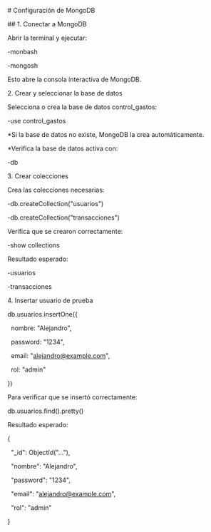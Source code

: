 \# Configuración de MongoDB



\## 1. Conectar a MongoDB



Abrir la terminal y ejecutar:



-monbash

-mongosh



Esto abre la consola interactiva de MongoDB.



2\. Crear y seleccionar la base de datos

Selecciona o crea la base de datos control\_gastos:



-use control\_gastos



\*Si la base de datos no existe, MongoDB la crea automáticamente.

\*Verifica la base de datos activa con:



-db



3\. Crear colecciones

Crea las colecciones necesarias:



-db.createCollection("usuarios")

-db.createCollection("transacciones")



Verifica que se crearon correctamente:



-show collections



Resultado esperado:



-usuarios

-transacciones



4\. Insertar usuario de prueba



db.usuarios.insertOne({

&nbsp; nombre: "Alejandro",

&nbsp; password: "1234",

&nbsp; email: "alejandro@example.com",

&nbsp; rol: "admin"

})



Para verificar que se insertó correctamente:



db.usuarios.find().pretty()

Resultado esperado:





{

&nbsp; "\_id": ObjectId("..."),

&nbsp; "nombre": "Alejandro",

&nbsp; "password": "1234",

&nbsp; "email": "alejandro@example.com",

&nbsp; "rol": "admin"

}

